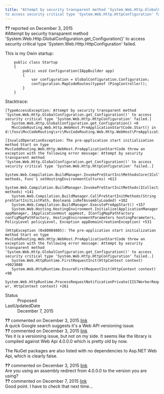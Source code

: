 ```yaml
---
title: "Attempt by security transparent method 'System.Web.Http.GlobalConfiguration.get_Configuration()'
to access security critical type 'System.Web.Http.HttpConfiguration' failed. #1166"
---
```

<div class="issue-report">
   <div class="issue-header"><b>??</b> reported on 
      <time datetime="2015-12-03T05:55:04.257-08:00" title="2015-12-03T05:55:04.257-08:00">December 3, 2015</time>
   </div>
   <div class="issue-message" markdown="1">#Attempt by security transparent method 'System.Web.Http.GlobalConfiguration.get_Configuration()' to access security critical type 'System.Web.Http.HttpConfiguration' failed.

This is my Owin startup:
```
    public class Startup
    {
        public void Configuration(IAppBuilder app)
        {
            var configuration = GlobalConfiguration.Configuration;
            configuration.MapCodeRoutes(typeof (PingController));
        }
    }

```

Stacktrace:
```
[TypeAccessException: Attempt by security transparent method 'System.Web.Http.GlobalConfiguration.get_Configuration()' to access security critical type 'System.Web.Http.HttpConfiguration' failed.]
   System.Web.Http.GlobalConfiguration.get_Configuration() +0
   MvcCodeRouting.Web.Http.WebHost.PreApplicationStartCode.Start() in d:\foss\MvcCodeRouting\src\MvcCodeRouting.Web.Http.WebHost\PreApplicationStartCode.cs:35

[InvalidOperationException: The pre-application start initialization method Start on type MvcCodeRouting.Web.Http.WebHost.PreApplicationStartCode threw an exception with the following error message: Attempt by security transparent method 'System.Web.Http.GlobalConfiguration.get_Configuration()' to access security critical type 'System.Web.Http.HttpConfiguration' failed..]
   System.Web.Compilation.BuildManager.InvokePreStartInitMethodsCore(ICollection`1 methods, Func`1 setHostingEnvironmentCultures) +613
   System.Web.Compilation.BuildManager.InvokePreStartInitMethods(ICollection`1 methods) +141
   System.Web.Compilation.BuildManager.CallPreStartInitMethods(String preStartInitListPath, Boolean& isRefAssemblyLoaded) +102
   System.Web.Compilation.BuildManager.ExecutePreAppStart() +157
   System.Web.Hosting.HostingEnvironment.Initialize(ApplicationManager appManager, IApplicationHost appHost, IConfigMapPathFactory configMapPathFactory, HostingEnvironmentParameters hostingParameters, PolicyLevel policyLevel, Exception appDomainCreationException) +531

[HttpException (0x80004005): The pre-application start initialization method Start on type MvcCodeRouting.Web.Http.WebHost.PreApplicationStartCode threw an exception with the following error message: Attempt by security transparent method 'System.Web.Http.GlobalConfiguration.get_Configuration()' to access security critical type 'System.Web.Http.HttpConfiguration' failed..]
   System.Web.HttpRuntime.FirstRequestInit(HttpContext context) +9923088
   System.Web.HttpRuntime.EnsureFirstRequestInit(HttpContext context) +90
   System.Web.HttpRuntime.ProcessRequestNotificationPrivate(IIS7WorkerRequest wr, HttpContext context) +261
```
      
   </div>
   <div class="issue-footer">
      <dl>
         <dt>Status</dt>
         <dd>Proposed</dd>
         <dt>LastUpdatedDate</dt>
         <dd>
            <time datetime="2015-12-07T11:30:41.46-08:00" title="2015-12-07T11:30:41.46-08:00">December 7, 2015</time>
         </dd>
      </dl>
   </div>
</div>
<div id="post194202" class="issue-comment">
   <div class="issue-header"><b>??</b> commented on 
      <time datetime="2015-12-03T09:37:27.927-08:00" title="2015-12-03T09:37:27.927-08:00">December 3, 2015</time> <a href="#post194202" class="post-link">link</a></div>
   <div class="issue-message" markdown="1">A quick Google search suggests it's a Web API versioning issue.
      
   </div>
</div>
<div id="post194210" class="issue-comment">
   <div class="issue-header"><b>??</b> commented on 
      <time datetime="2015-12-03T11:05:30.86-08:00" title="2015-12-03T11:05:30.86-08:00">December 3, 2015</time> <a href="#post194210" class="post-link">link</a></div>
   <div class="issue-message" markdown="1">Yes it is a versioning issue, but not on my side. It seems like the library is compiled against Web Api 4.0.0.0 which is pretty old by now.

The NuGet packages are also listed with no dependencies to Asp.NET Web Api, which is clearly false.
      
   </div>
</div>
<div id="post194213" class="issue-comment">
   <div class="issue-header"><b>??</b> commented on 
      <time datetime="2015-12-03T17:47:26.85-08:00" title="2015-12-03T17:47:26.85-08:00">December 3, 2015</time> <a href="#post194213" class="post-link">link</a></div>
   <div class="issue-message" markdown="1">Are you using an assembly redirect from 4.0.0.0 to the version you are using?
      
   </div>
</div>
<div id="post194331" class="issue-comment">
   <div class="issue-header"><b>??</b> commented on 
      <time datetime="2015-12-07T11:30:41.46-08:00" title="2015-12-07T11:30:41.46-08:00">December 7, 2015</time> <a href="#post194331" class="post-link">link</a></div>
   <div class="issue-message" markdown="1">Good point. I have to check that next time...
      
   </div>
</div>